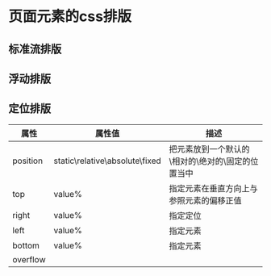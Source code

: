 # 页面元素的css排版

## 标准流排版

## 浮动排版

## 定位排版

属性|属性值|描述
----|---|---|
position|static\relative\absolute\fixed|把元素放到一个默认的\相对的\绝对的\固定的位置当中
top|value\%|指定元素在垂直方向上与参照元素的偏移正值
right|value%|指定定位
left|value%|指定元素
bottom|value%|指定元素
overflow|
